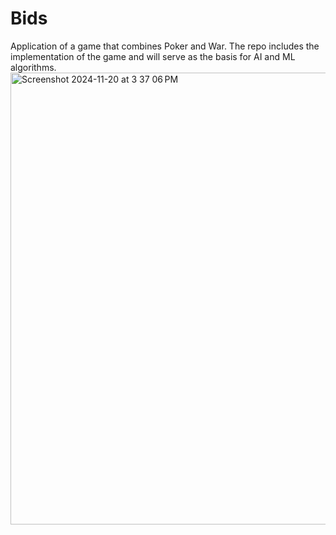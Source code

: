 # Bids
Application of a game that combines Poker and War. The repo includes the implementation of the game and will serve as the basis for AI and ML algorithms.
<img width="723" alt="Screenshot 2024-11-20 at 3 37 06 PM" src="https://github.com/user-attachments/assets/6853d014-eaa3-4d4d-84ae-783bb08ee695">
